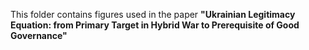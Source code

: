 This folder contains figures used in the paper **"Ukrainian Legitimacy Equation: from Primary Target in Hybrid War to Prerequisite of Good Governance"**
